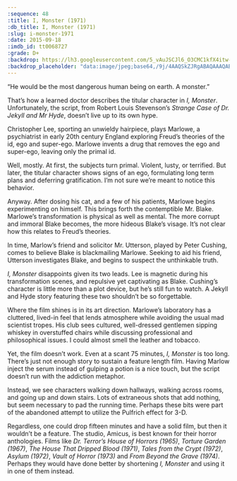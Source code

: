 ```yaml
---
:sequence: 48
:title: I, Monster (1971)
:db_title: I, Monster (1971)
:slug: i-monster-1971
:date: 2015-09-18
:imdb_id: tt0068727
:grade: D+
:backdrop: https://lh3.googleusercontent.com/5_vAuJSCJl6_O3CMC1kfX4itw-YsZeHruBCUYIxD4esamQG5Re4SknKkLDA_diB5h3sD1Nl8rz8G=w1000-l75-rj
:backdrop_placeholder: "data:image/jpeg;base64,/9j/4AAQSkZJRgABAQAAAQABAAD/2wCEACgcHiMeGSgjISMtKygwPGRBPDc3PHtYXUlkkYCZlo+AjIqgtObDoKrarYqMyP/L2u71////m8H////6/+b9//gBKy0tPDUwdkE1dvilgKX4+Pj47Pj4+Ozs+Pj47Pjs+Pjs+Oz47Ozs+Oz4+Ozs+Ozs+Ozs7Oz4+Pjs+Ozs+Oz4+P/AABEIAAsAFAMBIgACEQEDEQH/xAAXAAEBAQEAAAAAAAAAAAAAAAADAAIB/8QAIBABAAIBAwUBAAAAAAAAAAAAAQACIRESEwRRYaHwA//EABUBAQEAAAAAAAAAAAAAAAAAAAEA/8QAFREBAQAAAAAAAAAAAAAAAAAAADH/2gAMAwEAAhEDEQA/AOPT7LBa5jTUIS14L62cVfvUIDmfIQTD+mnexIxVubQ2jKYMGJRD/9k="
---
```

“He would be the most dangerous human being on earth. A monster.”

That’s how a learned doctor describes the titular character in _I, Monster_. Unfortunately, the script, from Robert Louis Stevenson’s _Strange Case of Dr. Jekyll and Mr Hyde_, doesn’t live up to its own hype.

Christopher Lee, sporting an unwieldy hairpiece, plays Marlowe, a psychiatrist in early 20th century England exploring Freud’s theories of the id, ego and super-ego. Marlowe invents a drug that removes the ego and super-ego, leaving only the primal id.

Well, mostly. At first, the subjects turn primal. Violent, lusty, or terrified. But later, the titular character shows signs of an ego, formulating long term plans and deferring gratification. I’m not sure we’re meant to notice this behavior.

Anyway. After dosing his cat, and a few of his patients, Marlowe begins experimenting on himself. This brings forth the contemptible Mr. Blake. Marlowe’s transformation is physical as well as mental. The more corrupt and immoral Blake becomes, the more hideous Blake’s visage. It’s not clear how this relates to Freud’s theories.

In time, Marlow’s friend and solicitor Mr. Utterson, played by Peter Cushing, comes to believe Blake is blackmailing Marlowe. Seeking to aid his friend, Utterson investigates Blake, and begins to suspect the unthinkable truth.

_I, Monster_ disappoints given its two leads. Lee is magnetic during his transformation scenes, and repulsive yet captivating as Blake. Cushing’s character is little more than a plot device, but he’s still fun to watch. A Jekyll and Hyde story featuring these two shouldn’t be so forgettable.

Where the film shines is in its art direction. Marlowe’s laboratory has a cluttered, lived-in feel that lends atmosphere while avoiding the usual mad scientist tropes. His club sees cultured, well-dressed gentlemen sipping whiskey in overstuffed chairs while discussing professional and philosophical issues. I could almost smell the leather and tobacco.

Yet, the film doesn’t work. Even at a scant 75 minutes, _I, Monster_ is too long. There’s just not enough story to sustain a feature length film. Having Marlow inject the serum instead of gulping a potion is a nice touch, but the script doesn’t run with the addiction metaphor.

Instead, we see characters walking down hallways, walking across rooms, and going up and down stairs. Lots of extraneous shots that add nothing, but seem necessary to pad the running time. Perhaps these bits were part of the abandoned attempt to utilize the Pulfrich effect for 3-D.

Regardless, one could drop fifteen minutes and have a solid film, but then it wouldn’t be a feature. The studio, Amicus, is best known for their horror anthologies. Films like _Dr. Terror’s House of Horrors (1965)_, _Torture Garden (1967)_, _The House That Dripped Blood (1971)_, _Tales from the Crypt (1972)_, _Asylum (1972)_, _Vault of Horror (1973)_ and _From Beyond the Grave (1974)_. Perhaps they would have done better by shortening _I, Monster_ and using it in one of them instead.